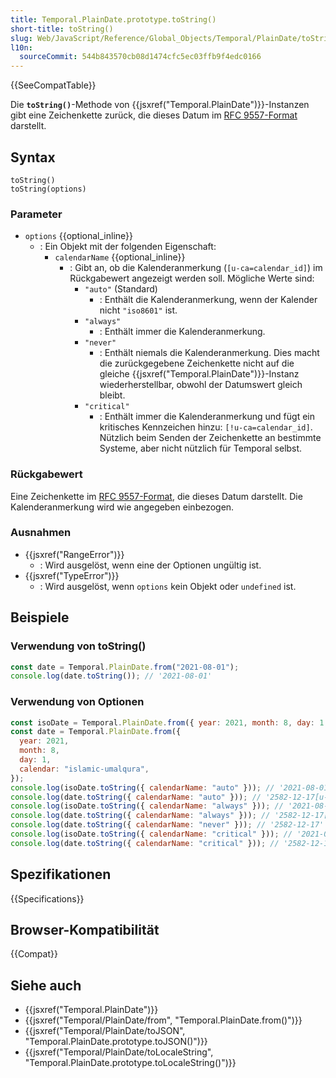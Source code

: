 ```yaml
---
title: Temporal.PlainDate.prototype.toString()
short-title: toString()
slug: Web/JavaScript/Reference/Global_Objects/Temporal/PlainDate/toString
l10n:
  sourceCommit: 544b843570cb08d1474cfc5ec03ffb9f4edc0166
---
```


{{SeeCompatTable}}

Die **`toString()`**-Methode von {{jsxref("Temporal.PlainDate")}}-Instanzen gibt eine Zeichenkette zurück, die dieses Datum im [RFC 9557-Format](/de/docs/Web/JavaScript/Reference/Global_Objects/Temporal/PlainDate#rfc_9557_format) darstellt.

## Syntax

```js-nolint
toString()
toString(options)
```

### Parameter

- `options` {{optional_inline}}
  - : Ein Objekt mit der folgenden Eigenschaft:
    - `calendarName` {{optional_inline}}
      - : Gibt an, ob die Kalenderanmerkung (`[u-ca=calendar_id]`) im Rückgabewert angezeigt werden soll. Mögliche Werte sind:
        - `"auto"` (Standard)
          - : Enthält die Kalenderanmerkung, wenn der Kalender nicht `"iso8601"` ist.
        - `"always"`
          - : Enthält immer die Kalenderanmerkung.
        - `"never"`
          - : Enthält niemals die Kalenderanmerkung. Dies macht die zurückgegebene Zeichenkette nicht auf die gleiche {{jsxref("Temporal.PlainDate")}}-Instanz wiederherstellbar, obwohl der Datumswert gleich bleibt.
        - `"critical"`
          - : Enthält immer die Kalenderanmerkung und fügt ein kritisches Kennzeichen hinzu: `[!u-ca=calendar_id]`. Nützlich beim Senden der Zeichenkette an bestimmte Systeme, aber nicht nützlich für Temporal selbst.

### Rückgabewert

Eine Zeichenkette im [RFC 9557-Format](/de/docs/Web/JavaScript/Reference/Global_Objects/Temporal/PlainDate#rfc_9557_format), die dieses Datum darstellt. Die Kalenderanmerkung wird wie angegeben einbezogen.

### Ausnahmen

- {{jsxref("RangeError")}}
  - : Wird ausgelöst, wenn eine der Optionen ungültig ist.
- {{jsxref("TypeError")}}
  - : Wird ausgelöst, wenn `options` kein Objekt oder `undefined` ist.

## Beispiele

### Verwendung von toString()

```js
const date = Temporal.PlainDate.from("2021-08-01");
console.log(date.toString()); // '2021-08-01'
```

### Verwendung von Optionen

```js
const isoDate = Temporal.PlainDate.from({ year: 2021, month: 8, day: 1 });
const date = Temporal.PlainDate.from({
  year: 2021,
  month: 8,
  day: 1,
  calendar: "islamic-umalqura",
});
console.log(isoDate.toString({ calendarName: "auto" })); // '2021-08-01'
console.log(date.toString({ calendarName: "auto" })); // '2582-12-17[u-ca=islamic-umalqura]'
console.log(isoDate.toString({ calendarName: "always" })); // '2021-08-01[u-ca=iso8601]'
console.log(date.toString({ calendarName: "always" })); // '2582-12-17[u-ca=islamic-umalqura]'
console.log(date.toString({ calendarName: "never" })); // '2582-12-17'
console.log(isoDate.toString({ calendarName: "critical" })); // '2021-08-01[!u-ca=iso8601]'
console.log(date.toString({ calendarName: "critical" })); // '2582-12-17[!u-ca=islamic-umalqura]'
```

## Spezifikationen

{{Specifications}}

## Browser-Kompatibilität

{{Compat}}

## Siehe auch

- {{jsxref("Temporal.PlainDate")}}
- {{jsxref("Temporal/PlainDate/from", "Temporal.PlainDate.from()")}}
- {{jsxref("Temporal/PlainDate/toJSON", "Temporal.PlainDate.prototype.toJSON()")}}
- {{jsxref("Temporal/PlainDate/toLocaleString", "Temporal.PlainDate.prototype.toLocaleString()")}}

